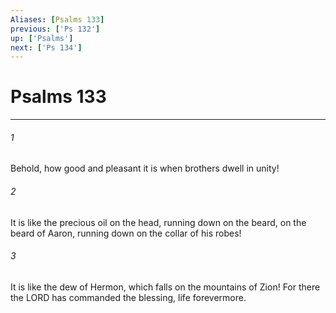 ```yaml
---
Aliases: [Psalms 133]
previous: ['Ps 132']
up: ['Psalms']
next: ['Ps 134']
---
```

# Psalms 133

***

 

###### 1 
Behold, how good and pleasant it is 
 when brothers dwell in unity! 
 
 

###### 2 
It is like the precious oil on the head, 
 running down on the beard, 
 on the beard of Aaron, 
 running down on the collar of his robes! 
 
 

###### 3 
It is like the dew of Hermon, 
 which falls on the mountains of Zion! 
 For there the LORD has commanded the blessing, 
 life forevermore.
 
